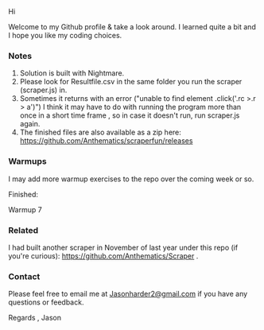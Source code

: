 Hi

Welcome to my Github profile & take a look around. I learned quite a bit and I hope you like my coding choices.



<h3> Notes </h3>

1) Solution is built with Nightmare.<br>
2) Please look for Resultfile.csv in the same folder you run the scraper (scraper.js) in.  <br>
3) Sometimes it returns with an error ("unable to find element .click('.rc >.r > a')") I think it may have to do with running the program more than once in a short time frame , so in case it doesn't run, run scraper.js again. <br>
4) The finished files are also available as a zip here: https://github.com/Anthematics/scraperfun/releases

<h3> Warmups </h3>

I may add more warmup exercises to the repo over the coming week or so.

Finished:

Warmup 7

<h3>Related </h3>

I had built another scraper in November of last year under this repo (if you're curious): https://github.com/Anthematics/Scraper .


<h3>Contact </h3>

Please feel free to email me at Jasonharder2@gmail.com if you have any questions or feedback.


Regards , Jason
